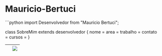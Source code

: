 # Mauricio-Bertuci
´´´python
import Desenvolvedor from "Mauricio Bertuci";

class SobreMim extends desenvolvedor {
  nome =
  area =
  trabalho =
  contato =
  cursos =
  }
  

|<img align="center" src="https://github-readme-stats.vercel.app/api?username=MauricioBertuci&show_icons=true&include_all_commits=true&theme=buefy&hide_border=true" alt="" /></a> | <a href="https://github.com/MauricioBertuci"><img align="center" src="https://github-readme-stats.vercel.app/api/top-langs/?username=MauricioBertuci&layout=compact&theme=buefy&hide_border=true" /></a> |
| ------------- | ------------- |
